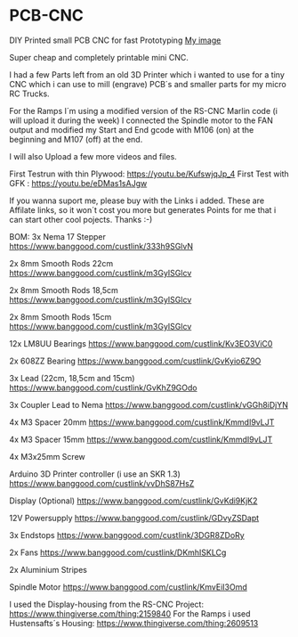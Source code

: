 # PCB-CNC
DIY Printed small PCB CNC for fast Prototyping
[My image](https://github.com/Shortcircuitboards/PCB-CNC/blob/main/images/Bildschirmfoto_zu_2020-03-31_00-38-28.png)

Super cheap and completely printable mini CNC.

I had a few Parts left from an old 3D Printer which i wanted to use for a tiny CNC which i can use to mill (engrave) PCB´s and smaller parts for my micro RC Trucks.

For the Ramps I´m using a modified version of the RS-CNC Marlin code (i will upload it during the week) I connected the Spindle motor to the FAN output and modified my Start and End gcode with M106 (on) at the beginning and M107 (off) at the end.

I will also Upload a few more videos and files.

First Testrun with thin Plywood: https://youtu.be/KufswjqJp_4
First Test with GFK : https://youtu.be/eDMas1sAJgw

If you wanna suport me, please buy with the Links i added. These are Affilate links, so it won´t cost you more but generates Points for me that i can start other cool pojects. Thanks :-)

BOM:
3x Nema 17 Stepper https://www.banggood.com/custlink/333h9SGlvN<p>
2x 8mm Smooth Rods 22cm https://www.banggood.com/custlink/m3GyISGlcv<p>
2x 8mm Smooth Rods 18,5cm https://www.banggood.com/custlink/m3GyISGlcv<p>
2x 8mm Smooth Rods 15cm https://www.banggood.com/custlink/m3GyISGlcv<p>
12x LM8UU Bearings https://www.banggood.com/custlink/Kv3EO3ViC0<p>
2x 608ZZ Bearing https://www.banggood.com/custlink/GvKyio6Z9O<p>
3x Lead (22cm, 18,5cm and 15cm) https://www.banggood.com/custlink/GvKhZ9GOdo<p>
3x Coupler Lead to Nema https://www.banggood.com/custlink/vGGh8iDjYN<p>
4x M3 Spacer 20mm https://www.banggood.com/custlink/KmmdI9vLJT<p>
4x M3 Spacer 15mm https://www.banggood.com/custlink/KmmdI9vLJT<p>
4x M3x25mm Screw<p>
Arduino 3D Printer controller (i use an SKR 1.3) https://www.banggood.com/custlink/vvDhS87HsZ<p>
Display (Optional) https://www.banggood.com/custlink/GvKdi9KjK2<p>
12V Powersupply https://www.banggood.com/custlink/GDvyZSDapt<p>
3x Endstops https://www.banggood.com/custlink/3DGR8ZDoRy<p>
2x Fans https://www.banggood.com/custlink/DKmhISKLCg<p>
2x Aluminium Stripes<p>
Spindle Motor https://www.banggood.com/custlink/KmvEiI3Omd<p>

I used the Display-housing from the RS-CNC Project: https://www.thingiverse.com/thing:2159840
For the Ramps i used Hustensafts´s Housing:
https://www.thingiverse.com/thing:2609513
